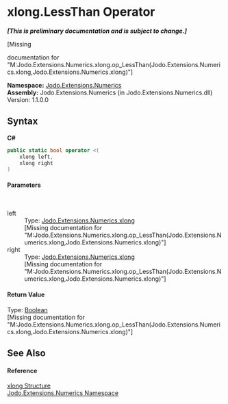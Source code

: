 # xlong.LessThan Operator 
 _**\[This is preliminary documentation and is subject to change.\]**_

\[Missing <summary> documentation for "M:Jodo.Extensions.Numerics.xlong.op_LessThan(Jodo.Extensions.Numerics.xlong,Jodo.Extensions.Numerics.xlong)"\]

**Namespace:**&nbsp;<a href="N_Jodo_Extensions_Numerics">Jodo.Extensions.Numerics</a><br />**Assembly:**&nbsp;Jodo.Extensions.Numerics (in Jodo.Extensions.Numerics.dll) Version: 1.1.0.0

## Syntax

**C#**<br />
``` C#
public static bool operator <(
	xlong left,
	xlong right
)
```


#### Parameters
&nbsp;<dl><dt>left</dt><dd>Type: <a href="T_Jodo_Extensions_Numerics_xlong">Jodo.Extensions.Numerics.xlong</a><br />\[Missing <param name="left"/> documentation for "M:Jodo.Extensions.Numerics.xlong.op_LessThan(Jodo.Extensions.Numerics.xlong,Jodo.Extensions.Numerics.xlong)"\]</dd><dt>right</dt><dd>Type: <a href="T_Jodo_Extensions_Numerics_xlong">Jodo.Extensions.Numerics.xlong</a><br />\[Missing <param name="right"/> documentation for "M:Jodo.Extensions.Numerics.xlong.op_LessThan(Jodo.Extensions.Numerics.xlong,Jodo.Extensions.Numerics.xlong)"\]</dd></dl>

#### Return Value
Type: <a href="https://docs.microsoft.com/dotnet/api/system.boolean" target="_blank" rel="noopener noreferrer">Boolean</a><br />\[Missing <returns> documentation for "M:Jodo.Extensions.Numerics.xlong.op_LessThan(Jodo.Extensions.Numerics.xlong,Jodo.Extensions.Numerics.xlong)"\]

## See Also


#### Reference
<a href="T_Jodo_Extensions_Numerics_xlong">xlong Structure</a><br /><a href="N_Jodo_Extensions_Numerics">Jodo.Extensions.Numerics Namespace</a><br />